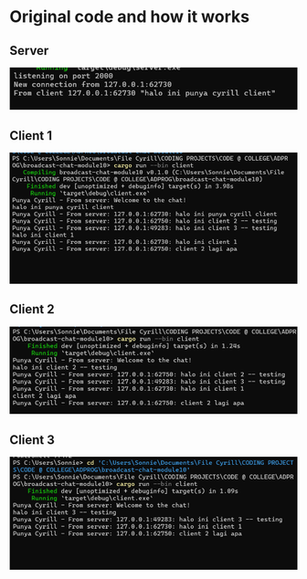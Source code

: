 # Original code and how it works
## Server 
![alt text](image.png)

## Client 1 
![alt text](image-2.png)

## Client 2 
![alt text](image-1.png)

## Client 3 
![alt text](image-3.png)